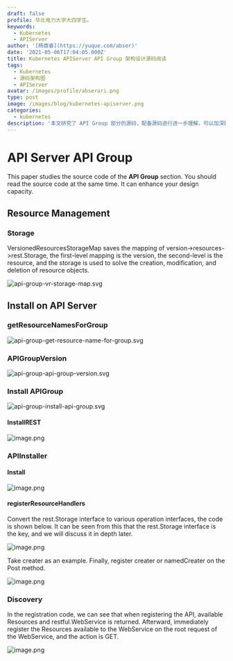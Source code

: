 ```yaml
---
draft: false
profile: 华北电力大学大四学生。
keywords:
  - Kubernetes
  - APIServer
author: '[杨鼎睿](https://yuque.com/abser)'
date: '2021-05-06T17:04:05.000Z'
title: Kubernetes APIServer API Group 架构设计源码阅读
tags:
  - Kubernetes
  - 源码架构图
  - APIServer
avatar: /images/profile/abserari.png
type: post
image: /images/blog/kubernetes-apiserver.png
categories:
  - kubernetes
description: '本文研究了 API Group 部分的源码，配备源码进行进一步理解，可以加深理解,增强相关设计能力。'
---
```


# API Server API Group

This paper studies the source code of the  **API Group** section. You should read the source code at the same time. It can enhance your design capacity.

## Resource Management

### Storage

VersionedResourcesStorageMap saves the mapping of version-&gt;resources-&gt;rest.Storage, the first-level mapping is the version, the second-level is the resource, and the storage is used to solve the creation, modification, and deletion of resource objects.

![api-group-vr-storage-map.svg](../.gitbook/assets/3.png)

## Install on API Server

### getResourceNamesForGroup

![api-group-get-resource-name-for-group.svg](../.gitbook/assets/4.png)

### APIGroupVersion

![api-group-api-group-version.svg](../.gitbook/assets/5.png)

### Install APIGroup

![api-group-install-api-group.svg](../.gitbook/assets/6.png)

#### InstallREST

![image.png](../.gitbook/assets/7.png)

### APIInstaller

#### Install

![image.png](../.gitbook/assets/8.png)

#### registerResourceHandlers

Convert the rest.Storage interface to various operation interfaces, the code is shown below. It can be seen from this that the rest.Storage interface is the key, and we will discuss it in depth later.

![image.png](../.gitbook/assets/9.png)

Take creater as an example. Finally, register creater or namedCreater on the Post method.

![image.png](../.gitbook/assets/10.png)

### Discovery

In the registration code, we can see that when registering the API, available Resources and restful.WebService is returned. Afterward, immediately register the Resources available to the WebService on the root request of the WebService, and the action is GET.

![image.png](../.gitbook/assets/11.png)

